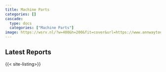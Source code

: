 ```yaml
---
title: Machine Parts
categories: []
cascade:
  type: docs
  categories: ["Machine Parts"]
image: https://wsrv.nl/?w=400&h=200&fit=cover&url=https://www.annwaytools.com/proimages/pb/product/tool-holder/th-2/th-2-1-1.jpg
---
```


## Latest Reports

{{< site-listing>}}